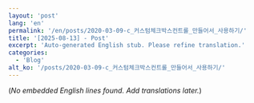 ```yaml
---
layout: 'post'
lang: 'en'
permalink: '/en/posts/2020-03-09-c_커스텀체크박스컨트롤_만들어서_사용하기/'
title: '[2025-08-13] - Post'
excerpt: 'Auto-generated English stub. Please refine translation.'
categories:
  - 'Blog'
alt_ko: '/posts/2020-03-09-c_커스텀체크박스컨트롤_만들어서_사용하기/'
---
```


(*No embedded English lines found. Add translations later.*)
